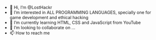 - 👋 Hi, I’m @LostHackr
- 👀 I’m interested in ALL PROGRAMMING LANGUAGES, specially one for game development and ethical hacking
- 🌱 I’m currently learning HTML, CSS  and JavaScript from YouTube
- 💞️ I’m looking to collaborate on ...
- 📫 How to reach me

<!---
LostHackr/LostHackr is a ✨ special ✨ repository because its `README.md` (this file) appears on your GitHub profile.
You can click the Preview link to take a look at your changes.
--->
